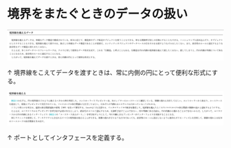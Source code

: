 # 境界をまたぐときのデータの扱い

![境界をまたぐときのデータの扱い](images/data-crossing-boundaries.png)

↑ 境界線をこえてデータを渡すときは、常に内側の円にとって便利な形式にする。

![ポートとしてインタフェースを定義する](images/crossing-boundaries.png)

↑ ポートとしてインタフェースを定義する。
